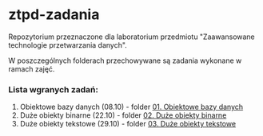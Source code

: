 # ztpd-zadania
Repozytorium przeznaczone dla laboratorium przedmiotu "Zaawansowane technologie przetwarzania danych".

W poszczególnych folderach przechowywane są zadania wykonane w ramach zajęć. 

### Lista wgranych zadań:
1.  Obiektowe bazy danych (08.10) - folder [01. Obiektowe bazy danych](./01.%20Obiektowe%20bazy%20danych)
2.  Duże obiekty binarne (22.10) - folder [02. Duże obiekty binarne](./02.%20Duże%20obiekty%20binarne)
3.  Duże obiekty tekstowe (29.10) - folder [03. Duże obiekty tekstowe](./03.%20Duże%20obiekty%20tekstowe)
